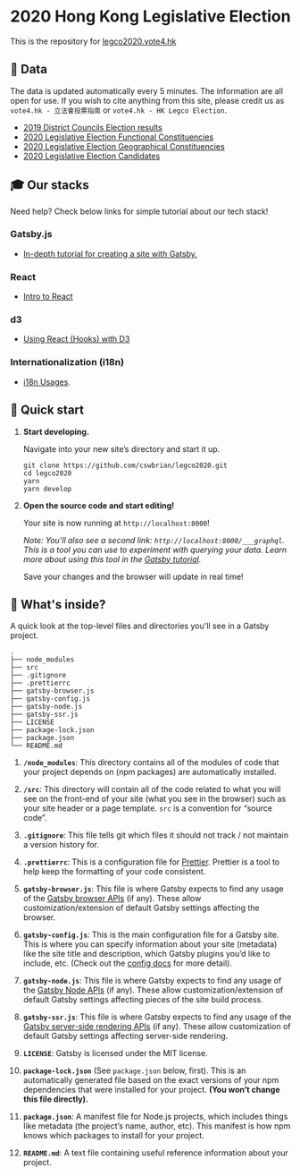 # 2020 Hong Kong Legislative Election

This is the repository for <a href="https://legco2020.vote4.hk">legco2020.vote4.hk</a>

## 📍 Data

The data is updated automatically every 5 minutes. The information are all open for use. If you wish to cite anything from this site, please credit us as `vote4.hk - 立法會投票指南` or `vote4.hk - HK Legco Election`.

- [2019 District Councils Election results](https://bit.ly/vote4hkdata)
- [2020 Legislative Election Functional Constituencies](https://docs.google.com/spreadsheets/d/13VRJl6urKSLsThswBzyuEERNI8xVTCCJwImYQF-jKz4/edit#gid=18504857655&range=A2:ZZ)
- [2020 Legislative Election Geographical Constituencies](https://docs.google.com/spreadsheets/d/1F-M4kNSRmt36JwzDUERCtFWDWW7QIZLhnYCLIihp2QQ/edit#gid=1850485765&range=A2:ZZ)
- [2020 Legislative Election Candidates](https://docs.google.com/spreadsheets/u/1/d/e/2PACX-1vQ38fTxaPkEMpdrfPVFKcQdA4nYr7C3uQXkLteSuHYIxIUe2t-E7ECEX5anGdcWrFEuMMDRpasfw94s/pub?gid=0&range=B2:ZZ)

## 🎓 Our stacks

Need help? Check below links for simple tutorial about our tech stack!

### Gatsby.js

- [In-depth tutorial for creating a site with Gatsby.](https://www.gatsbyjs.org/tutorial/)

### React

- [Intro to React](https://reactjs.org/tutorial/tutorial.html)

### d3

- [Using React (Hooks) with D3](https://muratorium.com/using-react-hooks-with-d3/)

### Internationalization (i18n)

- [i18n Usages](https://github.com/vote4hk/legco2020/blob/master/i18n.md).

## 🚀 Quick start

1.  **Start developing.**

    Navigate into your new site’s directory and start it up.

    ```shell
    git clone https://github.com/cswbrian/legco2020.git
    cd legco2020
    yarn
    yarn develop
    ```

2.  **Open the source code and start editing!**

    Your site is now running at `http://localhost:8000`!

    _Note: You'll also see a second link: _`http://localhost:8000/___graphql`_. This is a tool you can use to experiment with querying your data. Learn more about using this tool in the [Gatsby tutorial](https://www.gatsbyjs.org/tutorial/part-five/#introducing-graphiql)._

    Save your changes and the browser will update in real time!

## 🧐 What's inside?

A quick look at the top-level files and directories you'll see in a Gatsby project.

    .
    ├── node_modules
    ├── src
    ├── .gitignore
    ├── .prettierrc
    ├── gatsby-browser.js
    ├── gatsby-config.js
    ├── gatsby-node.js
    ├── gatsby-ssr.js
    ├── LICENSE
    ├── package-lock.json
    ├── package.json
    └── README.md

1.  **`/node_modules`**: This directory contains all of the modules of code that your project depends on (npm packages) are automatically installed.

2.  **`/src`**: This directory will contain all of the code related to what you will see on the front-end of your site (what you see in the browser) such as your site header or a page template. `src` is a convention for “source code”.

3.  **`.gitignore`**: This file tells git which files it should not track / not maintain a version history for.

4.  **`.prettierrc`**: This is a configuration file for [Prettier](https://prettier.io/). Prettier is a tool to help keep the formatting of your code consistent.

5.  **`gatsby-browser.js`**: This file is where Gatsby expects to find any usage of the [Gatsby browser APIs](https://www.gatsbyjs.org/docs/browser-apis/) (if any). These allow customization/extension of default Gatsby settings affecting the browser.

6.  **`gatsby-config.js`**: This is the main configuration file for a Gatsby site. This is where you can specify information about your site (metadata) like the site title and description, which Gatsby plugins you’d like to include, etc. (Check out the [config docs](https://www.gatsbyjs.org/docs/gatsby-config/) for more detail).

7.  **`gatsby-node.js`**: This file is where Gatsby expects to find any usage of the [Gatsby Node APIs](https://www.gatsbyjs.org/docs/node-apis/) (if any). These allow customization/extension of default Gatsby settings affecting pieces of the site build process.

8.  **`gatsby-ssr.js`**: This file is where Gatsby expects to find any usage of the [Gatsby server-side rendering APIs](https://www.gatsbyjs.org/docs/ssr-apis/) (if any). These allow customization of default Gatsby settings affecting server-side rendering.

9.  **`LICENSE`**: Gatsby is licensed under the MIT license.

10. **`package-lock.json`** (See `package.json` below, first). This is an automatically generated file based on the exact versions of your npm dependencies that were installed for your project. **(You won’t change this file directly).**

11. **`package.json`**: A manifest file for Node.js projects, which includes things like metadata (the project’s name, author, etc). This manifest is how npm knows which packages to install for your project.

12. **`README.md`**: A text file containing useful reference information about your project.
